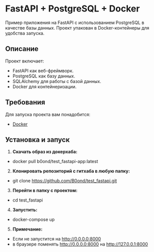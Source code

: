 # FastAPI + PostgreSQL + Docker

Пример приложения на FastAPI с использованием
 PostgreSQL в качестве базы данных. Проект упакован в Docker-контейнеры для удобства запуска.

## Описание

Проект включает:
- FastAPI как веб-фреймворк.
- PostgreSQL как базу данных.
- SQLAlchemy для работы с базой данных.
- Docker для контейнеризации.

## Требования

Для запуска проекта вам понадобится:
- [Docker](https://www.docker.com/products/docker-desktop/)

## Установка и запуск

1. **Скачать образ из докерхаба:**
- docker pull b0ond/test_fastapi-app:latest
2. **Клонировать репозиторий с гитхаба в любую папку:**
- git clone https://github.com/B0ond/test_fastapi.git
3. **Перейти в папку с проектом:**
- cd test_fastapi
4. **Запустить:**
- docker-compose up
5. **Примечание:**
- Если не запустится на http://0.0.0.0:8000
- в браузере поменять http://0.0.0.0:8000 на http://127.0.0.1:8000